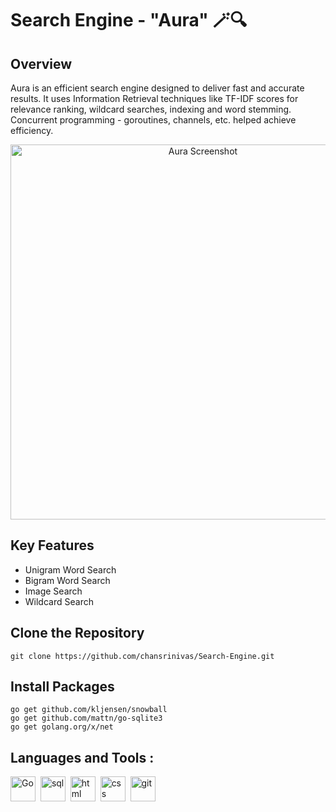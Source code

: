 #  Search Engine - "Aura" 🪄🔍

## Overview
Aura is an efficient search engine designed to deliver fast and accurate results. It uses Information Retrieval techniques like TF-IDF scores for relevance ranking, wildcard searches, indexing and word stemming. Concurrent programming - goroutines, channels, etc. helped achieve efficiency.

<p align="center">
  <img src="./aura-photo.png" alt="Aura Screenshot" width="600">
</p>


## Key Features
+ Unigram Word Search
+ Bigram Word Search
+ Image Search
+ Wildcard Search


## Clone the Repository
```git clone https://github.com/chansrinivas/Search-Engine.git```


## Install Packages
```go get github.com/kljensen/snowball```<br>
```go get github.com/mattn/go-sqlite3```<br>
```go get golang.org/x/net```


## Languages and Tools :
<div>
  <img src="https://github.com/devicons/devicon/blob/master/icons/go/go-original-wordmark.svg" title="Golang" alt="Go" width="40" height="40"/>&nbsp;
  <img src="https://github.com/devicons/devicon/blob/master/icons/sqlite/sqlite-original-wordmark.svg" title="SQLite" alt="sql" width="40" height="40"/>&nbsp;
  <img src="https://github.com/devicons/devicon/blob/master/icons/html5/html5-original-wordmark.svg" title="HTML" alt="html" width="40" height="40"/>&nbsp;
  <img src="https://github.com/devicons/devicon/blob/master/icons/css3/css3-original-wordmark.svg" title="CSS" alt="css" width="40" height="40"/>&nbsp;
  <img src="https://github.com/devicons/devicon/blob/master/icons/github/github-original-wordmark.svg" title="Git" alt="git" width="40" height="40"/>&nbsp;


</div>

